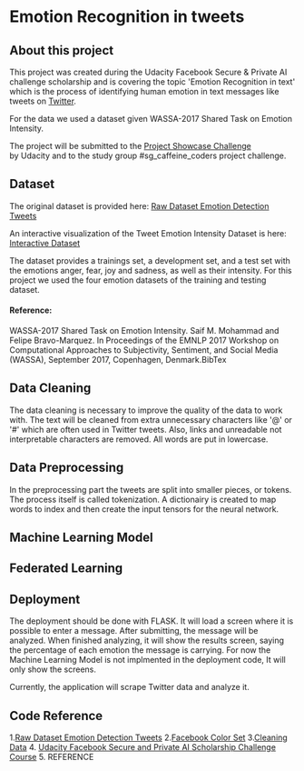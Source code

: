 # Emotion Recognition in tweets


## About this project
This project was created during the Udacity Facebook Secure & Private AI challenge scholarship and is covering the topic 'Emotion Recognition in text'
which is the process of identifying human emotion in text messages like tweets on [Twitter](https://twitter.com/home).

For the data we used a dataset given WASSA-2017 Shared Task on Emotion Intensity.

The project will be submitted to the [Project Showcase Challenge](https://sites.google.com/udacity.com/secureprivateai-challenge/community/project-showcase-challenge#h.p_E1Kba6yZtw4O)     
by Udacity and to the study group #sg_caffeine_coders project challenge. 


## Dataset
The original dataset is provided here:
[Raw Dataset Emotion Detection Tweets](http://saifmohammad.com/WebPages/EmotionIntensity-SharedTask.html)

An interactive visualization of the Tweet Emotion Intensity Dataset is here:
[Interactive Dataset](http://saifmohammad.com/WebPages/TweetEmotionIntensity-dataviz.html)

The dataset provides a trainings set, a development set, and a test set with the emotions anger, fear, joy and sadness, as well as their intensity.
For this project we used the four emotion datasets of the training and testing dataset.

#### Reference:
WASSA-2017 Shared Task on Emotion Intensity. Saif M. Mohammad and Felipe Bravo-Marquez. In Proceedings of the EMNLP 2017 Workshop on Computational Approaches to Subjectivity, Sentiment, and Social Media (WASSA), September 2017, Copenhagen, Denmark.BibTex

## Data Cleaning
The data cleaning is necessary to improve the quality of the data to work with.
The text will be cleaned from extra unnecessary characters like '@' or '#' which are often used in Twitter tweets.
Also, links and unreadable not interpretable characters are removed. All words are put in lowercase.

## Data Preprocessing
In the preprocessing part the tweets are split into smaller pieces, or tokens. The process itself is called tokenization.
A dictionairy is created to map words to index and then create the input tensors for the neural network.


## Machine Learning Model


## Federated Learning


## Deployment
The deployment should be done with FLASK. It will load a screen where it is possible to enter a message. After submitting, the message will be analyzed.
When finished analyzing, it will show the results screen, saying the percentage of each emotion the message is carrying.
For now the Machine Learning Model is not implmented in the deployment code, It will only show the screens.

Currently, the application will scrape Twitter data and analyze it. 

## Code Reference 
1.[Raw Dataset Emotion Detection Tweets](http://saifmohammad.com/WebPages/EmotionIntensity-SharedTask.html)
2.[Facebook Color Set](https://encycolorpedia.de/3b5998)
3.[Cleaning Data](https://towardsdatascience.com/another-twitter-sentiment-analysis-bb5b01ebad90)
4. [Udacity Facebook Secure and Private AI Scholarship Challenge Course](https://www.udacity.com/facebook-AI-scholarship)
5. REFERENCE

